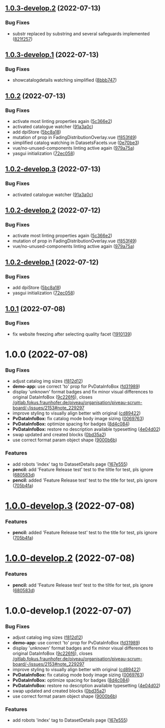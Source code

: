## [1.0.3-develop.2](https://gitlab.fokus.fraunhofer.de/piveau/hub/piveau-hub-ui-modules/compare/v1.0.3-develop.1...v1.0.3-develop.2) (2022-07-13)


### Bug Fixes

* substr replaced by substring and several safeguards implemented ([821f257](https://gitlab.fokus.fraunhofer.de/piveau/hub/piveau-hub-ui-modules/commit/821f257a28b60124b6182a14cda162bacaf5f0e5))

## [1.0.3-develop.1](https://gitlab.fokus.fraunhofer.de/piveau/hub/piveau-hub-ui-modules/compare/v1.0.2...v1.0.3-develop.1) (2022-07-13)


### Bug Fixes

* showcatalogdetails watching simplified ([8bbb747](https://gitlab.fokus.fraunhofer.de/piveau/hub/piveau-hub-ui-modules/commit/8bbb7478ce88f497c01d09007b354d7c56235af0))

## [1.0.2](https://gitlab.fokus.fraunhofer.de/piveau/hub/piveau-hub-ui-modules/compare/v1.0.1...v1.0.2) (2022-07-13)


### Bug Fixes

* activate most linting properties again ([5c366e2](https://gitlab.fokus.fraunhofer.de/piveau/hub/piveau-hub-ui-modules/commit/5c366e2392f7b75f65b739988388c7860c08dc20))
* activated catalogue watcher ([91a3a0c](https://gitlab.fokus.fraunhofer.de/piveau/hub/piveau-hub-ui-modules/commit/91a3a0c2688507a9c012b8d5abeb4e99fafc517d))
* add dpiStore ([5bc8a18](https://gitlab.fokus.fraunhofer.de/piveau/hub/piveau-hub-ui-modules/commit/5bc8a18b90a38899b0f8346d3b0d8369240f015e))
* mutation of prop in FadingDistributionOverlay.vue ([f853f49](https://gitlab.fokus.fraunhofer.de/piveau/hub/piveau-hub-ui-modules/commit/f853f49ec5cd5618abca94de2365ce5a3e63c43c))
* simplified catalog watching in DatasetsFacets.vue ([0e70be3](https://gitlab.fokus.fraunhofer.de/piveau/hub/piveau-hub-ui-modules/commit/0e70be3c81ce287a72ba1b9d893ae08fe151e968))
* vue/no-unused-components linting active again ([979a75a](https://gitlab.fokus.fraunhofer.de/piveau/hub/piveau-hub-ui-modules/commit/979a75a7db67f553c92df2d9eb31309907025f05))
* yasgui initialization ([72ec058](https://gitlab.fokus.fraunhofer.de/piveau/hub/piveau-hub-ui-modules/commit/72ec058c704b80a96b1480ed80faa79cf14b1d8d))

## [1.0.2-develop.3](https://gitlab.fokus.fraunhofer.de/piveau/hub/piveau-hub-ui-modules/compare/v1.0.2-develop.2...v1.0.2-develop.3) (2022-07-13)


### Bug Fixes

* activated catalogue watcher ([91a3a0c](https://gitlab.fokus.fraunhofer.de/piveau/hub/piveau-hub-ui-modules/commit/91a3a0c2688507a9c012b8d5abeb4e99fafc517d))

## [1.0.2-develop.2](https://gitlab.fokus.fraunhofer.de/piveau/hub/piveau-hub-ui-modules/compare/v1.0.2-develop.1...v1.0.2-develop.2) (2022-07-12)


### Bug Fixes

* activate most linting properties again ([5c366e2](https://gitlab.fokus.fraunhofer.de/piveau/hub/piveau-hub-ui-modules/commit/5c366e2392f7b75f65b739988388c7860c08dc20))
* mutation of prop in FadingDistributionOverlay.vue ([f853f49](https://gitlab.fokus.fraunhofer.de/piveau/hub/piveau-hub-ui-modules/commit/f853f49ec5cd5618abca94de2365ce5a3e63c43c))
* vue/no-unused-components linting active again ([979a75a](https://gitlab.fokus.fraunhofer.de/piveau/hub/piveau-hub-ui-modules/commit/979a75a7db67f553c92df2d9eb31309907025f05))

## [1.0.2-develop.1](https://gitlab.fokus.fraunhofer.de/piveau/hub/piveau-hub-ui-modules/compare/v1.0.1...v1.0.2-develop.1) (2022-07-12)


### Bug Fixes

* add dpiStore ([5bc8a18](https://gitlab.fokus.fraunhofer.de/piveau/hub/piveau-hub-ui-modules/commit/5bc8a18b90a38899b0f8346d3b0d8369240f015e))
* yasgui initialization ([72ec058](https://gitlab.fokus.fraunhofer.de/piveau/hub/piveau-hub-ui-modules/commit/72ec058c704b80a96b1480ed80faa79cf14b1d8d))

## [1.0.1](https://gitlab.fokus.fraunhofer.de/piveau/hub/piveau-hub-ui-modules/compare/v1.0.0...v1.0.1) (2022-07-08)


### Bug Fixes

* fix website freezing after selecting quality facet ([1910139](https://gitlab.fokus.fraunhofer.de/piveau/hub/piveau-hub-ui-modules/commit/19101398ddb08a10a2c7feae44e8a46fa83226a0))

# 1.0.0 (2022-07-08)


### Bug Fixes

* adjust catalog img sizes ([f812d12](https://gitlab.fokus.fraunhofer.de/piveau/hub/piveau-hub-ui-modules/commit/f812d12ca423af1daeac608f395cf286456812b9))
* **demo-app:** use correct 'to' prop for PvDataInfoBox ([fd31989](https://gitlab.fokus.fraunhofer.de/piveau/hub/piveau-hub-ui-modules/commit/fd319891ae1f30f518c6ba5408802e50da448bf3))
* display 'unknown' format badges and fix minor visual differences to original DataInfoBox ([9c226f6](https://gitlab.fokus.fraunhofer.de/piveau/hub/piveau-hub-ui-modules/commit/9c226f673931d8b821a16277e5b4959666dc335d)), closes [/gitlab.fokus.fraunhofer.de/piveau/organisation/piveau-scrum-board/-/issues/2153#note_229297](https://gitlab.fokus.fraunhofer.de//gitlab.fokus.fraunhofer.de/piveau/organisation/piveau-scrum-board/-/issues/2153/issues/note_229297)
* improve styling to visually align better with original ([cd89422](https://gitlab.fokus.fraunhofer.de/piveau/hub/piveau-hub-ui-modules/commit/cd89422baeec8a9a909a60d7cd95e270575fd662))
* **PvDataInfoBox:** fix catalog mode body image sizing ([0069763](https://gitlab.fokus.fraunhofer.de/piveau/hub/piveau-hub-ui-modules/commit/0069763200f05eb4b8943568f97dda0035272771))
* **PvDataInfoBox:** optimize spacing for badges ([8d4c084](https://gitlab.fokus.fraunhofer.de/piveau/hub/piveau-hub-ui-modules/commit/8d4c084eef8df5e7bd79abd2d9b489dd765f874d))
* **PvDataInfoBox:** restore no description available typesetting ([4e04d02](https://gitlab.fokus.fraunhofer.de/piveau/hub/piveau-hub-ui-modules/commit/4e04d027697e2090661634841a324c7842131dd8))
* swap updated and created blocks ([0bd35a2](https://gitlab.fokus.fraunhofer.de/piveau/hub/piveau-hub-ui-modules/commit/0bd35a21a1c456649f069476b684dff505fc5e86))
* use correct format param object shape ([9000b6b](https://gitlab.fokus.fraunhofer.de/piveau/hub/piveau-hub-ui-modules/commit/9000b6b66fd2bb6afbe4db02cc88b4622df56d55))


### Features

* add robots 'index' tag to DatasetDetails page ([167e555](https://gitlab.fokus.fraunhofer.de/piveau/hub/piveau-hub-ui-modules/commit/167e555fc1d435c9ad9ff60a611a4f038e721f60))
* **pencil:** add 'Feature Release test' test to the tiltle for test, pls ignore ([680583d](https://gitlab.fokus.fraunhofer.de/piveau/hub/piveau-hub-ui-modules/commit/680583dccab76a1f077ebf4b0477296b80947a52))
* **pencil:** added 'Feature Release test' test to the title for test, pls ignore ([705b4fa](https://gitlab.fokus.fraunhofer.de/piveau/hub/piveau-hub-ui-modules/commit/705b4faeb046c5c22fac0e3bcf4629020f1f86f7))

# [1.0.0-develop.3](https://gitlab.fokus.fraunhofer.de/piveau/hub/piveau-hub-ui-modules/compare/v1.0.0-develop.2...v1.0.0-develop.3) (2022-07-08)


### Features

* **pencil:** added 'Feature Release test' test to the title for test, pls ignore ([705b4fa](https://gitlab.fokus.fraunhofer.de/piveau/hub/piveau-hub-ui-modules/commit/705b4faeb046c5c22fac0e3bcf4629020f1f86f7))

# [1.0.0-develop.2](https://gitlab.fokus.fraunhofer.de/piveau/hub/piveau-hub-ui-modules/compare/v1.0.0-develop.1...v1.0.0-develop.2) (2022-07-08)


### Features

* **pencil:** add 'Feature Release test' test to the tiltle for test, pls ignore ([680583d](https://gitlab.fokus.fraunhofer.de/piveau/hub/piveau-hub-ui-modules/commit/680583dccab76a1f077ebf4b0477296b80947a52))

# 1.0.0-develop.1 (2022-07-07)


### Bug Fixes

* adjust catalog img sizes ([f812d12](https://gitlab.fokus.fraunhofer.de/piveau/hub/piveau-hub-ui-modules/commit/f812d12ca423af1daeac608f395cf286456812b9))
* **demo-app:** use correct 'to' prop for PvDataInfoBox ([fd31989](https://gitlab.fokus.fraunhofer.de/piveau/hub/piveau-hub-ui-modules/commit/fd319891ae1f30f518c6ba5408802e50da448bf3))
* display 'unknown' format badges and fix minor visual differences to original DataInfoBox ([9c226f6](https://gitlab.fokus.fraunhofer.de/piveau/hub/piveau-hub-ui-modules/commit/9c226f673931d8b821a16277e5b4959666dc335d)), closes [/gitlab.fokus.fraunhofer.de/piveau/organisation/piveau-scrum-board/-/issues/2153#note_229297](https://gitlab.fokus.fraunhofer.de//gitlab.fokus.fraunhofer.de/piveau/organisation/piveau-scrum-board/-/issues/2153/issues/note_229297)
* improve styling to visually align better with original ([cd89422](https://gitlab.fokus.fraunhofer.de/piveau/hub/piveau-hub-ui-modules/commit/cd89422baeec8a9a909a60d7cd95e270575fd662))
* **PvDataInfoBox:** fix catalog mode body image sizing ([0069763](https://gitlab.fokus.fraunhofer.de/piveau/hub/piveau-hub-ui-modules/commit/0069763200f05eb4b8943568f97dda0035272771))
* **PvDataInfoBox:** optimize spacing for badges ([8d4c084](https://gitlab.fokus.fraunhofer.de/piveau/hub/piveau-hub-ui-modules/commit/8d4c084eef8df5e7bd79abd2d9b489dd765f874d))
* **PvDataInfoBox:** restore no description available typesetting ([4e04d02](https://gitlab.fokus.fraunhofer.de/piveau/hub/piveau-hub-ui-modules/commit/4e04d027697e2090661634841a324c7842131dd8))
* swap updated and created blocks ([0bd35a2](https://gitlab.fokus.fraunhofer.de/piveau/hub/piveau-hub-ui-modules/commit/0bd35a21a1c456649f069476b684dff505fc5e86))
* use correct format param object shape ([9000b6b](https://gitlab.fokus.fraunhofer.de/piveau/hub/piveau-hub-ui-modules/commit/9000b6b66fd2bb6afbe4db02cc88b4622df56d55))


### Features

* add robots 'index' tag to DatasetDetails page ([167e555](https://gitlab.fokus.fraunhofer.de/piveau/hub/piveau-hub-ui-modules/commit/167e555fc1d435c9ad9ff60a611a4f038e721f60))
